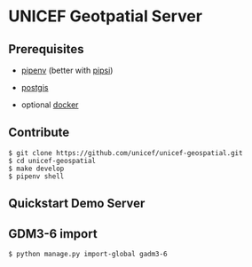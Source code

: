 UNICEF Geotpatial Server
========================


Prerequisites
-------------

 - [pipenv](https://github.com/pypa/pipenv) (better with [pipsi](https://github.com/mitsuhiko/pipsi))
 - [postgis](https://postgis.net/)
 
 - optional [docker](https://www.docker.com/)
  
Contribute
----------

    $ git clone https://github.com/unicef/unicef-geospatial.git
    $ cd unicef-geospatial
    $ make develop
    $ pipenv shell


Quickstart Demo Server
----------------------


GDM3-6 import
----------------------

    $ python manage.py import-global gadm3-6